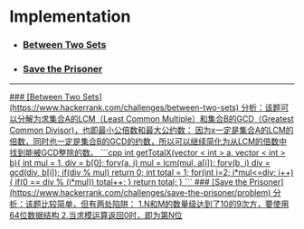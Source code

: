# Implementation
* ### [Between Two Sets](#BetweenTwoSets)
* ### [Save the Prisoner](#SavethePrisoner)
***

<a href="BetweenTwoSets" />
### [Between Two Sets](https://www.hackerrank.com/challenges/between-two-sets)
分析：该题可以分解为求集合A的LCM（Least Common Multiple）和集合B的GCD（Greatest Common Divisor)，也即最小公倍数和最大公约数：
因为x一定是集合A的LCM的倍数，同时也一定是集合B的GCD的约数，所以可以继续简化为从LCM的倍数中找到能被GCD整除的数。
```cpp
int getTotalX(vector < int > a, vector < int > b){
    int mul = 1, div = b[0];
    forv(a, i)
        mul = lcm(mul, a[i]);
    forv(b, i)
        div = gcd(div, b[i]);
    if(div % mul) return 0;
    int total = 1;
    for(int i=2; i*mul<=div; i++) {
        if(0 == div % (i*mul))
            total++;
    }
    return total;
}
```

<a href="SavethePrisoner" />
### [Save the Prisoner](https://www.hackerrank.com/challenges/save-the-prisoner/problem)
分析：该题比较简单，但有两处陷阱：
1.N和M的数量级达到了10的9次方，要使用64位数据结构
2.当求模运算返回0时，即为第N位
